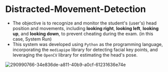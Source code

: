 # Distracted-Movement-Detection
- The objective is to recognize and monitor the student's (user's) head position and movements, including **looking right**, **looking left**, **looking up**, and **looking down**, to prevent cheating during the exam. (in this case, System Run) 
- This system was developed using `Python` as the programming language, incorporating the `mediapipe` library for detecting facial key points, and leveraging the `OpenCV` library for estimating the head's pose.

![290990766-34e836de-a811-40b9-a0cf-61231636e74e](https://github.com/aungkhantmyat/Distracted-Movement-Detection/assets/48421405/c7ec94f4-7179-4f39-afda-d2f25a6d512f)

